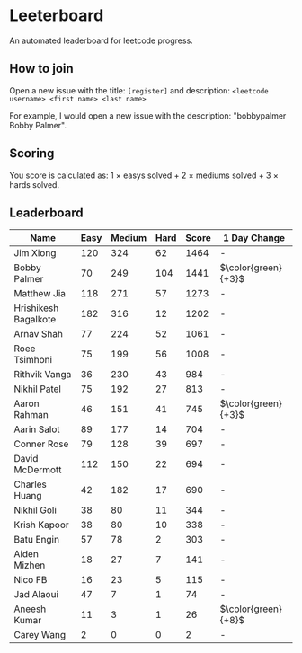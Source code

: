 # Leeterboard

An automated leaderboard for leetcode progress.

## How to join

Open a new issue with the title: `[register]` and description:
`<leetcode username> <first name> <last name>`

For example, I would open a new issue with the description: "bobbypalmer Bobby Palmer".

## Scoring

You score is calculated as:
1 $\times$ easys solved + 2 $\times$ mediums solved + 3 $\times$ hards solved.

## Leaderboard
| Name | Easy | Medium | Hard | Score | 1 Day Change |
| --- | --- | --- | --- | --- | --- |
| Jim Xiong | 120 | 324 | 62 | 1464 | - |
| Bobby Palmer | 70 | 249 | 104 | 1441 | $\color{green}{+3}$ |
| Matthew Jia | 118 | 271 | 57 | 1273 | - |
| Hrishikesh Bagalkote | 182 | 316 | 12 | 1202 | - |
| Arnav Shah | 77 | 224 | 52 | 1061 | - |
| Roee Tsimhoni | 75 | 199 | 56 | 1008 | - |
| Rithvik Vanga | 36 | 230 | 43 | 984 | - |
| Nikhil Patel | 75 | 192 | 27 | 813 | - |
| Aaron Rahman | 46 | 151 | 41 | 745 | $\color{green}{+3}$ |
| Aarin Salot | 89 | 177 | 14 | 704 | - |
| Conner Rose | 79 | 128 | 39 | 697 | - |
| David McDermott | 112 | 150 | 22 | 694 | - |
| Charles Huang | 42 | 182 | 17 | 690 | - |
| Nikhil Goli | 38 | 80 | 11 | 344 | - |
| Krish Kapoor | 38 | 80 | 10 | 338 | - |
| Batu Engin | 57 | 78 | 2 | 303 | - |
| Aiden Mizhen | 18 | 27 | 7 | 141 | - |
| Nico FB | 16 | 23 | 5 | 115 | - |
| Jad Alaoui | 47 | 7 | 1 | 74 | - |
| Aneesh Kumar | 11 | 3 | 1 | 26 | $\color{green}{+8}$ |
| Carey Wang | 2 | 0 | 0 | 2 | - |
